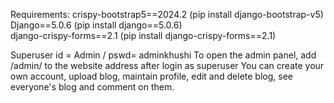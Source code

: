 Requirements:
     crispy-bootstrap5==2024.2     (pip install django-bootstrap-v5)
     Django==5.0.6                 (pip install django==5.0.6)      
     django-crispy-forms==2.1      (pip install django-crispy-forms==2.1)


Superuser id = Admin / pswd= adminkhushi
To open the admin panel, add /admin/ to the website address after login as superuser
You can create your own account, upload blog, maintain profile, edit and delete blog, see everyone's blog and comment on them. 
